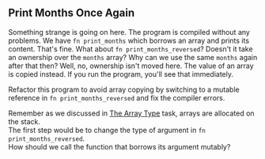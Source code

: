 ## Print Months Once Again

Something strange is going on here. The program is compiled without any problems. We have `fn print_months` which borrows an array and prints its content. That's fine. What about `fn print_months_reversed`? Doesn't it take an ownership over the `months` array? Why can we use the same `months` again after that then? Well, no, ownership isn't moved here. The value of an array is copied instead. If you run the program, you'll see that immediately. 

Refactor this program to avoid array copying by switching to a mutable reference in `fn print_months_reversed` and fix the compiler errors.

<div class="hint">
  Remember as we discussed in <a href="course://Common Programming Concepts/Tuples and Arrays/The Array Type">The Array Type</a> task, arrays are allocated on the stack.
</div>

<div class="hint">
The first step would be to change the type of argument in <code>fn print_months_reversed</code>.
</div>

<div class="hint">
How should we call the function that borrows its argument mutably?
</div>